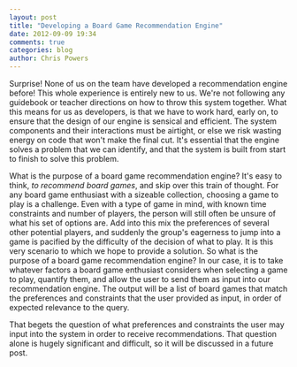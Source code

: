 ```yaml
---
layout: post
title: "Developing a Board Game Recommendation Engine"
date: 2012-09-09 19:34
comments: true
categories: blog
author: Chris Powers
---
```


Surprise! None of us on the team have developed a recommendation engine before! This whole experience is entirely new to us. We're not following any guidebook or teacher directions on how to throw this system together. What this means for us as developers, is that we have to work hard, early on, to ensure that the design of our engine is sensical and efficient. The system components and their interactions must be airtight, or else we risk wasting energy on code that won't make the final cut. It's essential that the engine solves a problem that we can identify, and that the system is built from start to finish to solve this problem.

What is the purpose of a board game recommendation engine? It's easy to think, *to recommend board games*, and skip over this train of thought. For any board game enthusiast with a sizeable collection, choosing a game to play is a challenge. Even with a type of game in mind, with known time constraints and number of players, the person will still often be unsure of what his set of options are. Add into this mix the preferences of several other potential players, and suddenly the group's eagerness to jump into a game is pacified by the difficulty of the decision of what to play. It is this very scenario to which we hope to provide a solution. So what is the purpose of a board game recommendation engine? In our case, it is to take whatever factors a board game enthusiast considers when selecting a game to play, quantify them, and allow the user to send them as input into our recommendation engine. The output will be a list of board games that match the preferences and constraints that the user provided as input, in order of expected relevance to the query.

That begets the question of what preferences and constraints the user may input into the system in order to receive recommendations. That question alone is hugely significant and difficult, so it will be discussed in a future post.